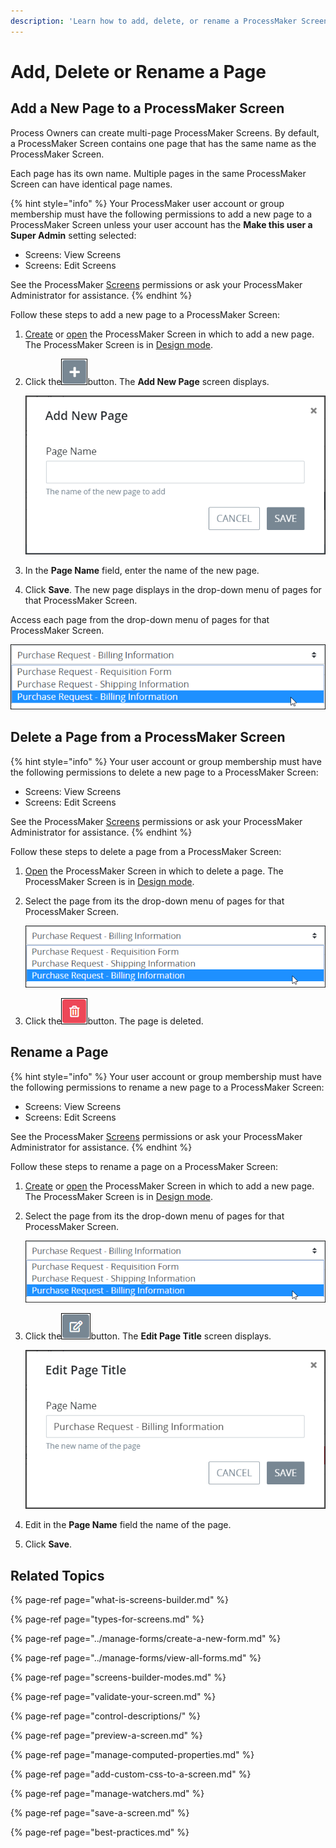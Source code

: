 ```yaml
---
description: 'Learn how to add, delete, or rename a ProcessMaker Screen page.'
---
```


# Add, Delete or Rename a Page

## Add a New Page to a ProcessMaker Screen

Process Owners can create multi-page ProcessMaker Screens. By default, a ProcessMaker Screen contains one page that has the same name as the ProcessMaker Screen.

Each page has its own name. Multiple pages in the same ProcessMaker Screen can have identical page names.

{% hint style="info" %}
Your ProcessMaker user account or group membership must have the following permissions to add a new page to a ProcessMaker Screen unless your user account has the **Make this user a Super Admin** setting selected:

* Screens: View Screens
* Screens: Edit Screens

See the ProcessMaker [Screens](../../../processmaker-administration/permission-descriptions-for-users-and-groups.md#screens) permissions or ask your ProcessMaker Administrator for assistance.
{% endhint %}

Follow these steps to add a new page to a ProcessMaker Screen:

1. [Create](../manage-forms/create-a-new-form.md) or [open](../manage-forms/view-all-forms.md) the ProcessMaker Screen in which to add a new page. The ProcessMaker Screen is in [Design mode](screens-builder-modes.md#editor-mode).
2. Click the![](../../../.gitbook/assets/add-page-button-screens-builder-processes.png)button. The **Add New Page** screen displays.  

   ![](../../../.gitbook/assets/add-new-page-screen-screens-editor-processes.png)

3. In the **Page Name** field, enter the name of the new page.
4. Click **Save**. The new page displays in the drop-down menu of pages for that ProcessMaker Screen.

Access each page from the drop-down menu of pages for that ProcessMaker Screen.

![Multiple pages in a ProcessMaker Screen](../../../.gitbook/assets/multiple-pages-in-screens-builder-processes.png)

## Delete a Page from a ProcessMaker Screen

{% hint style="info" %}
Your user account or group membership must have the following permissions to delete a new page to a ProcessMaker Screen:

* Screens: View Screens
* Screens: Edit Screens

See the ProcessMaker [Screens](../../../processmaker-administration/permission-descriptions-for-users-and-groups.md#screens) permissions or ask your ProcessMaker Administrator for assistance.
{% endhint %}

Follow these steps to delete a page from a ProcessMaker Screen:

1. [Open](../manage-forms/view-all-forms.md) the ProcessMaker Screen in which to delete a page. The ProcessMaker Screen is in [Design mode](screens-builder-modes.md#editor-mode).
2. Select the page from its the drop-down menu of pages for that ProcessMaker Screen.  

   ![](../../../.gitbook/assets/multiple-pages-in-screens-builder-processes.png)

3. Click the![](../../../.gitbook/assets/delete-screen-control-screens-builder-processes.png)button. The page is deleted.

## Rename a Page

{% hint style="info" %}
Your user account or group membership must have the following permissions to rename a new page to a ProcessMaker Screen:

* Screens: View Screens
* Screens: Edit Screens

See the ProcessMaker [Screens](../../../processmaker-administration/permission-descriptions-for-users-and-groups.md#screens) permissions or ask your ProcessMaker Administrator for assistance.
{% endhint %}

Follow these steps to rename a page on a ProcessMaker Screen:

1. [Create](../manage-forms/create-a-new-form.md) or [open](../manage-forms/view-all-forms.md) the ProcessMaker Screen in which to add a new page. The ProcessMaker Screen is in [Design mode](screens-builder-modes.md#editor-mode).
2. Select the page from its the drop-down menu of pages for that ProcessMaker Screen.  

   ![](../../../.gitbook/assets/multiple-pages-in-screens-builder-processes.png)

3. Click the![](../../../.gitbook/assets/edit-page-button-screens-builder-processes.png)button. The **Edit Page Title** screen displays.  

   ![](../../../.gitbook/assets/edit-page-title-screen-screens-builder-processes.png)

4. Edit in the **Page Name** field the name of the page.
5. Click **Save**.

## Related Topics

{% page-ref page="what-is-screens-builder.md" %}

{% page-ref page="types-for-screens.md" %}

{% page-ref page="../manage-forms/create-a-new-form.md" %}

{% page-ref page="../manage-forms/view-all-forms.md" %}

{% page-ref page="screens-builder-modes.md" %}

{% page-ref page="validate-your-screen.md" %}

{% page-ref page="control-descriptions/" %}

{% page-ref page="preview-a-screen.md" %}

{% page-ref page="manage-computed-properties.md" %}

{% page-ref page="add-custom-css-to-a-screen.md" %}

{% page-ref page="manage-watchers.md" %}

{% page-ref page="save-a-screen.md" %}

{% page-ref page="best-practices.md" %}

